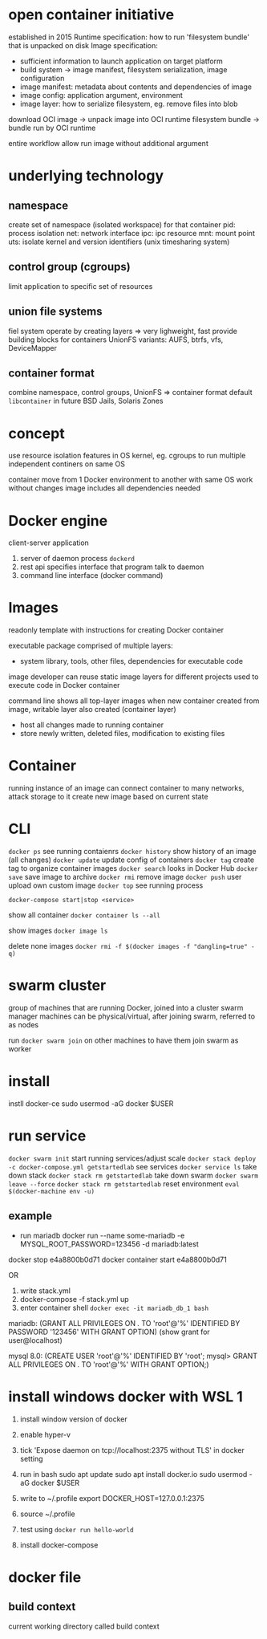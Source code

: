 # open container initiative
established in 2015 
Runtime specification: how to run 'filesystem bundle' that is unpacked on disk
Image specification: 
- sufficient information to launch application on target platform
- build system -> image manifest, filesystem serialization, image configuration
- image manifest: metadata about contents and dependencies of image
- image config: application argument, environment
- image layer: how to serialize filesystem, eg. remove files into blob

download OCI image -> unpack image into OCI runtime filesystem bundle
-> bundle run by OCI runtime

entire workflow allow run image without additional argument

# underlying technology
## namespace
create set of namespace (isolated workspace) for that container
pid: process isolation
net: network interface
ipc: ipc resource
mnt: mount point
uts: isolate kernel and version identifiers (unix timesharing system)

## control group (cgroups)
limit application to specific set of resources

## union file systems
fiel system operate by creating layers => very lighweight, fast
provide building blocks for containers
UnionFS variants: AUFS, btrfs, vfs, DeviceMapper

## container format
combine namespace, control groups, UnionFS => container format
default `libcontainer`
in future BSD Jails, Solaris Zones


# concept
use resource isolation features in OS kernel, eg. cgroups 
  to run multiple independent continers on same OS

container move from 1 Docker environment to another with same OS work without changes
image includes all dependencies needed

# Docker engine
client-server application
1. server of daemon process `dockerd`
2. rest api specifies interface that program talk to daemon
3. command line interface (docker command)

# Images
readonly template with instructions for creating Docker container

executable package comprised of multiple layers:
- system library, tools, other files, dependencies for executable code

image developer can reuse static image layers for different projects
used to execute code in Docker container

command line shows all top-layer images
when new container created from image, writable layer also created (container layer)
- host all changes made to running container
- store newly written, deleted files, modification to existing files

# Container
running instance of an image
can connect container to many networks, attack storage to it
create new image based on current state

# CLI
`docker ps` see running contaienrs
`docker history` show history of an image (all changes)
`docker update` update config of containers
`docker tag` create tag to organize container images
`docker search` looks in Docker Hub
`docker save` save image to archive
`docker rmi` remove image
`docker push` user upload own custom image
`docker top` see running process

`docker-compose start|stop <service>`

show all container `docker container ls --all`

show images
`docker image ls`

delete none images
`docker rmi -f $(docker images -f "dangling=true" -q)`


# swarm cluster
group of machines that are running Docker, joined into a cluster
swarm manager 
machines can be physical/virtual, after joining swarm, referred to as nodes

run `docker swarm join` on other machines to have them join swarm as worker


# install
instll docker-ce
sudo usermod -aG docker $USER

# run service
`docker swarm init`
start running services/adjust scale `docker stack deploy -c docker-compose.yml getstartedlab`
see services `docker service ls`
take down stack `docker stack rm getstartedlab`
take down swarm `docker swarm leave --force`
`docker stack rm getstartedlab`
reset environment `eval $(docker-machine env -u)`


## example
- run mariadb
docker run --name some-mariadb -e MYSQL_ROOT_PASSWORD=123456 -d mariadb:latest

docker stop e4a8800b0d71
docker container start e4a8800b0d71

OR

1. write stack.yml
2. docker-compose -f stack.yml up
3. enter container shell `docker exec -it mariadb_db_1 bash`

mariadb:
(GRANT ALL PRIVILEGES ON *.* TO 'root'@'%' IDENTIFIED BY PASSWORD '123456' WITH GRANT OPTION)
(show grant for user@localhost)

mysql 8.0:
(CREATE USER 'root'@'%' IDENTIFIED BY 'root';
 mysql> GRANT ALL PRIVILEGES ON *.* TO 'root'@'%' WITH GRANT OPTION;)



# install windows docker with WSL 1
1. install window version of docker
2. enable hyper-v
3. tick 'Expose daemon on tcp://localhost:2375 without TLS' in docker setting
4. run in bash
sudo apt update
sudo apt install docker.io
sudo usermod -aG docker $USER

5. write to ~/.profile
export DOCKER_HOST=127.0.0.1:2375
6. source ~/.profile
7. test using `docker run hello-world`
8. install docker-compose


# docker file
## build context
current working directory called build context
























